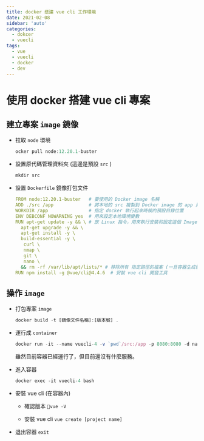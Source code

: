```yaml
---
title: docker 搭建 vue cli 工作環境
date: 2021-02-08
sidebar: 'auto'
categories:
  - dokcer
  - vuecli
tags:
  - vue
  - vuecli
  - docker
  - dev
---
```


# 使用 docker 搭建 vue cli 專案

## 建立專案 `image` 鏡像

- 拉取 `node` 環境

  ```js
  ocker pull node:12.20.1-buster
  ```

- 設置原代碼管理資料夾 (這邊是預設 `src` )

  ```js
  mkdir src
  ```

- 設置 `Dockerfile` 鏡像打包文件

  ```yml
  FROM node:12.20.1-buster   # 要使用的 Docker image 名稱
  ADD ./src /app             # 將本地的 src 複製到 Docker image 的 app 資料夾之下
  WORKDIR /app               # 指定 docker 執行起來時候的預設目錄位置
  ENV DEBCONF NOWARNING yes  # 用來設定本地環境變數
  RUN apt-get update -y && \ # 放 Linux 指令，用來執行安裝和設定這個 Image 需要的東西
    apt-get upgrade -y && \
    apt-get install -y \
    build-essential -y \
     curl \
     nmap \
     git \
     nano \
    && rm -rf /var/lib/apt/lists/* # 移除所有 指定路徑的檔案 (一旦容器生成後，就移除)
  RUN npm install -g @vue/cli@4.4.6  # 安裝 vue cli 開發工具
  ```

## 操作 `image`

- 打包專案 `image`

  ```js
  docker build -t [鏡像文件名稱]:[版本號] .
  ```

- 運行成 `container`

  ```js
  docker run -it --name vuecli-4 -v `pwd`/src:/app -p 8080:8080 -d naiky/vuecli:v1.2
  ```

  雖然目前容器已經運行了，但目前還沒有什麼服務。

- 進入容器

  ```js
  docker exec -it vuecli-4 bash
  ```

- 安裝 vue cli (在容器內)

  - 確認版本 `vue -V`

  - 安裝 vue cli `vue create [project name]`

- 退出容器 `exit`
